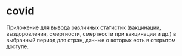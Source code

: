 # covid
Приложение для вывода различных статистик (вакцинации, выздоровления, смертности, смертности при вакцинации и др.) в выбранный период для стран, данные о которых есть в открытом доступе. 
